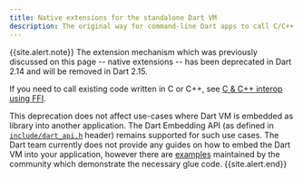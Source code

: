 ```yaml
---
title: Native extensions for the standalone Dart VM
description: The original way for command-line Dart apps to call C/C++ functions.
---
```


{{site.alert.note}}
The extension mechanism which was previously discussed on this page --
native extensions -- has been deprecated in Dart 2.14 and will be removed in
Dart 2.15.

If you need to call existing code written in C or C++, see
[C & C++ interop using FFI](/server/c-interop).

This deprecation does not affect use-cases where Dart VM is embedded as library
into another application. The Dart Embedding API (as defined in
[`include/dart_api.h`] header) remains supported for such use cases. The Dart
team currently does not provide any guides on how to embed the Dart VM into your
application, however there are [examples] maintained by the community which
demonstrate the necessary glue code.
{{site.alert.end}}

[`include/dart_api.h`]:  https://github.com/dart-lang/sdk/blob/master/runtime/include/dart_api.h
[examples]: https://github.com/fuzzybinary/dart-embedding-example
